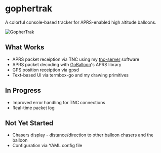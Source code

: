 gophertrak
==========

A colorful console-based tracker for APRS-enabled high altitude balloons.   

![GopherTrak](https://dl.dropboxusercontent.com/u/16837290/Ham%20Radio/gophertrak.png)

What Works
----------
* APRS packet receiption via TNC using my [tnc-server](http://github.com/chrissnell/tnc-server) software
* APRS packet decoding with [GoBalloon](http://github.com/chrissnell/GoBalloon)'s APRS library
* GPS position receiption via gpsd
* Text-based UI via termbox-go and my drawing primitives

In Progress
-----------
* Improved error handling for TNC connections
* Real-time packet log

Not Yet Started
---------------
* Chasers display - distance/direction to other balloon chasers and the balloon
* Configuration via YAML config file



